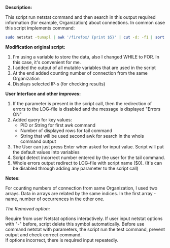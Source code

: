 
**Description:**

This script run netstat command and then search in this output required information (for example, Organization) about connections.
In common case this script implements command:
```bash
sudo netstat -tunapl | awk '/firefox/ {print $5}' | cut -d: -f1 | sort | uniq -c | sort | tail -n5 | grep -oP '(\d+\.){3}\d+' | while read IP ; do whois $IP | awk -F':' '/^Organization/ {print $2}' ; done
```

**Modification original script:**

1. I'm using a variable to store the data, also I changed WHILE to FOR. In this case, it's convenient for me.
2. I added the output of all mutable variables that are used in the script
3. At the end added counting number of connection from the same Organization
4. Displays selected IP-s (for checking results)

**User Interface and other improves:**

1. If the parameter is present in the script call, then the redirection of errors to the LOG-file is disabled and the message is displayed "Errors ON"
2. Added query for key values:
   - PID or String for first awk command
   - Number of displayed rows for tail command
   - String that will be used second awk for search in the whois command output
3. The User can just press Enter when asked for input value. Script will put the default values into variables
4. Script detect incorrect number entered by the user for the tail command.
5. Whole errors output redirect to LOG-file with script name ($0). (It's can be disabled through adding any parameter to the script call)





**Notes:**

   For counting numbers of connection from same Organization, I used two arrays. Data in arrays are related by the same indices. In the first array - name, number of occurrences in the other one.

*The Removed option:*

   Require from user Netstat options interactively.
   If user input netstat options with "-" before, script delete this symbol automatically.
   Before use command netstat with parameters, the  script run the test command, prevent output and check correct command.   
   If options incorrect, there is required input repeatedly.
